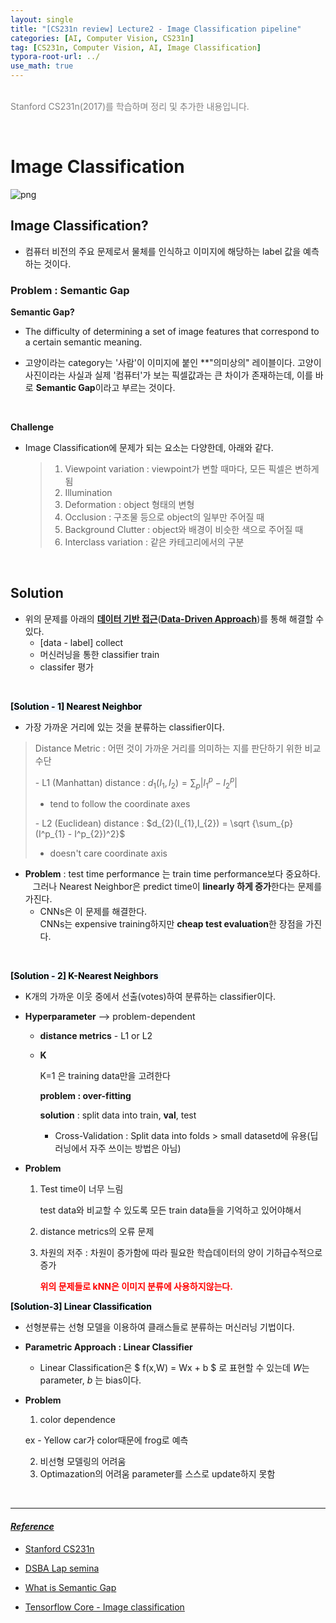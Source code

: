 ```yaml
---
layout: single
title: "[CS231n review] Lecture2 - Image Classification pipeline"
categories: [AI, Computer Vision, CS231n]
tag: [CS231n, Computer Vision, AI, Image Classification]
typora-root-url: ../
use_math: true
---
```


<br><font color=gray>Stanford CS231n(2017)를 학습하며 정리 및 추가한 내용입니다.</font> <br>

<br>

# Image Classification

![png](https://www.tensorflow.org/static/tutorials/images/classification_files/output_wBmEA9c0JYes_0.png?hl=ko)



## **Image Classification?**

- 컴퓨터 비전의 주요 문제로서 물체를 인식하고 이미지에 해당하는 label 값을 예측하는 것이다.



### **Problem : Semantic Gap**<br>

**Semantic Gap?**





- The difficulty of determining a set of image features that correspond to a certain semantic meaning.

- 고양이라는 category는 '사람'이 이미지에 붙인 **"의미상의" 레이블이다. 고양이 사진이라는 사실과 실제 '컴퓨터'가 보는 픽셀값과는 큰 차이가 존재하는데,
  이를 바로 **Semantic Gap**이라고 부르는 것이다.

<br>

**Challenge** 



- Image Classification에 문제가 되는 요소는 다양한데, 아래와 같다.

  > 1. Viewpoint variation : viewpoint가 변할 때마다, 모든 픽셀은 변하게 됨
  > 2. Illumination 
  > 3. Deformation : object 형태의 변형
  > 4. Occlusion : 구조물 등으로 object의 일부만 주어질 때
  > 5. Background Clutter : object와 배경이 비슷한 색으로 주어질 때
  > 6. Interclass variation : 같은 카테고리에서의 구분

<br>

## **Solution**



- 위의 문제를 아래의 **<u>데이터 기반 접근</u>**(**<u>Data-Driven Approach</u>**)를 통해 해결할 수 있다.
  - [data - label] collect
  - 머신러닝을 통한 classifier train
  - classifer 평가

<br>

**<mark style='background-color: #f1f8ff'> [Solution - 1] Nearest Neighbor</mark>**



- 가장 가까운 거리에 있는 것을 분류하는 classifier이다.

> Distance Metric : 어떤 것이 가까운 거리를 의미하는 지를 판단하기 위한 비교수단
>
> \- L1 (Manhattan) distance  : $d_{1}(I_{1},I_{2}) = \sum_{p} \left\lvert I^p_{1} - I^p_{2} \right\rvert$
>
> - tend to follow the coordinate axes
>
> \- L2 (Euclidean) distance  : $d_{2}(I_{1},I_{2}) = \sqrt {\sum_{p}  (I^p_{1} - I^p_{2})^2}$
>
> - doesn't care coordinate axis

- **Problem** : test time performance 는 train time performance보다 중요하다. <br>&nbsp;&nbsp;&nbsp;그러나 Nearest Neighbor은 predict time이 **linearly 하게 증가**한다는 문제를 가진다.
  - CNNs은 이 문제를 해결한다. <br> CNNs는 expensive training하지만 **cheap test evaluation**한 장점을 가진다.

<br>

**<mark style='background-color: #f1f8ff'>[Solution - 2] K-Nearest Neighbors </mark>**

- K개의 가까운 이웃 중에서 선출(votes)하여 분류하는 classifier이다.

- **Hyperparameter** --> problem-dependent

  - **distance metrics** - L1 or L2

  - **K**

    K=1 은 training data만을 고려한다 

    **problem : over-fitting**

    **solution** : split data into train, **val**, test

    - Cross-Validation : Split data into folds > small datasetd에 유용(딥러닝에서 자주 쓰이는 방법은 아님)

- **Problem** 

  1. Test time이 너무 느림

     test data와 비교할 수 있도록 모든 train data들을 기억하고 있어야해서

  2. distance metrics의 오류 문제

  3. 차원의 저주 : 차원이 증가함에 따라 필요한 학습데이터의 양이 기하급수적으로 증가
     <br>
  
     **<font color = 'red'>위의 문제들로 kNN은 이미지 분류에 사용하지않는다.</font>**
     <br>

**<mark style='background-color: #f1f8ff'>[Solution-3] Linear Classification</mark>** 

- 선형분류는 선형 모델을 이용하여 클래스들로 분류하는 머신러닝 기법이다.

- **Parametric Approach : Linear Classifier**

  - Linear Classification은 $ f(x,W) = Wx + b $ 로 표현할 수 있는데 $W$는 parameter, $b$ 는 bias이다.

- **Problem**

  1. color dependence

  ex - Yellow car가 color때문에 frog로 예측
  
  2. 비선형 모델링의 어려움
  3. Optimazation의 어려움
     parameter를 스스로 update하지 못함

<br>

---



#### *<u>Reference</u>*



- [Stanford CS231n](http://cs231n.stanford.edu/)

- [DSBA Lap semina](http://dsba.korea.ac.kr/seminar/?mod=document&uid=17)

- [What is Semantic Gap](https://www.igi-global.com/dictionary/semantic-gap/26326)
- [Tensorflow Core - Image classification](https://www.tensorflow.org/tutorials/images/classification?hl=ko)
